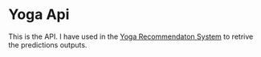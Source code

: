 # Yoga Api

This is the API. I have used in the [Yoga Recommendaton System](https://github.com/Infi-09/Yoga-Recommendation-System.git) to retrive the predictions outputs.
